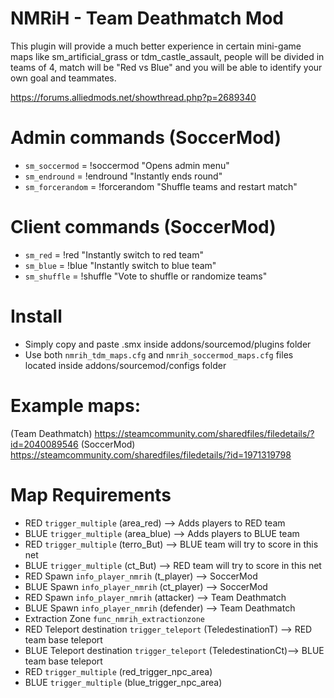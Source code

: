 # NMRiH - Team Deathmatch Mod
This plugin will provide a much better experience in certain mini-game maps like sm_artificial_grass or tdm_castle_assault, people will be divided in teams of 4, match will be "Red vs Blue" and you will be able to identify your own goal and teammates.

https://forums.alliedmods.net/showthread.php?p=2689340

# Admin commands (SoccerMod)
- `sm_soccermod` = !soccermod
    "Opens admin menu"
- `sm_endround` = !endround
    "Instantly ends round"
- `sm_forcerandom` = !forcerandom
    "Shuffle teams and restart match"

# Client commands (SoccerMod)
- `sm_red` = !red
    "Instantly switch to red team"
- `sm_blue` = !blue
    "Instantly switch to blue team"
- `sm_shuffle` = !shuffle
    "Vote to shuffle or randomize teams"

# Install
- Simply copy and paste .smx inside addons/sourcemod/plugins folder
- Use both `nmrih_tdm_maps.cfg` and `nmrih_soccermod_maps.cfg` files located inside addons/sourcemod/configs folder

# Example maps:
(Team Deathmatch) https://steamcommunity.com/sharedfiles/filedetails/?id=2040089546
(SoccerMod) https://steamcommunity.com/sharedfiles/filedetails/?id=1971319798

# Map Requirements
- RED `trigger_multiple` (area_red) --> Adds players to RED team
- BLUE `trigger_multiple` (area_blue) --> Adds players to BLUE team
- RED `trigger_multiple` (terro_But) --> BLUE team will try to score in this net
- BLUE `trigger_multiple` (ct_But) --> RED team will try to score in this net
- RED Spawn `info_player_nmrih` (t_player) --> SoccerMod
- BLUE Spawn `info_player_nmrih` (ct_player) --> SoccerMod
- RED Spawn `info_player_nmrih` (attacker) --> Team Deathmatch
- BLUE Spawn `info_player_nmrih` (defender) --> Team Deathmatch
- Extraction Zone `func_nmrih_extractionzone`
- RED Teleport destination `trigger_teleport` (TeledestinationT) --> RED team base teleport
- BLUE Teleport destination `trigger_teleport` (TeledestinationCt)--> BLUE team base teleport
- RED `trigger_multiple` (red_trigger_npc_area)
- BLUE `trigger_multiple` (blue_trigger_npc_area)
